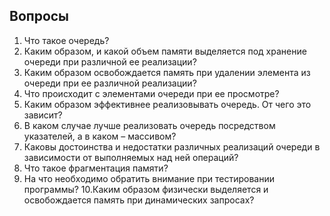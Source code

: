 


## Вопросы
1. Что такое очередь?
2. Каким образом, и какой объем памяти выделяется под хранение очереди при
различной ее реализации?
3. Каким образом освобождается память при удалении элемента из очереди при ее различной реализации?
4. Что происходит с элементами очереди при ее просмотре?
5. Каким образом эффективнее реализовывать очередь. От чего это зависит?
6. В каком случае лучше реализовать очередь посредством указателей, а в
каком – массивом?
7. Каковы достоинства и недостатки различных реализаций очереди в
зависимости от выполняемых над ней операций?
8. Что такое фрагментация памяти?
9. На что необходимо обратить внимание при тестировании программы?
10.Каким образом физически выделяется и освобождается память при
динамических запросах?